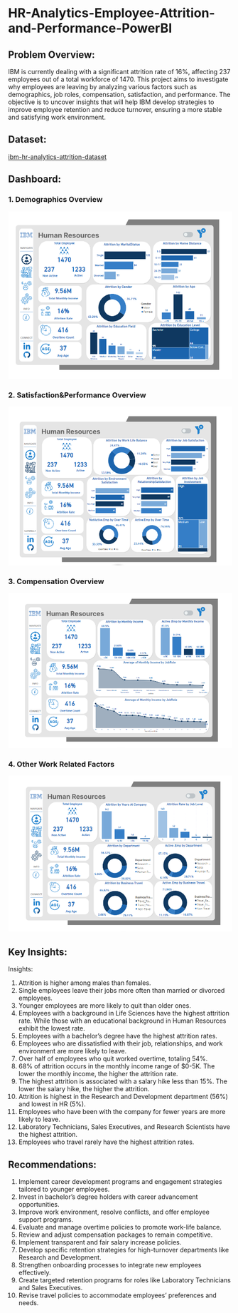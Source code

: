 # HR-Analytics-Employee-Attrition-and-Performance-PowerBI
## Problem Overview:
IBM is currently dealing with a significant attrition rate of 16%, affecting 237 employees out of a total workforce of 1470. This project aims to investigate why employees are leaving by analyzing various factors such as demographics, job roles, compensation, satisfaction, and performance. The objective is to uncover insights that will help IBM develop strategies to improve employee retention and reduce turnover, ensuring a more stable and satisfying work environment.
## Dataset:
[ibm-hr-analytics-attrition-dataset](https://www.kaggle.com/datasets/pavansubhasht/ibm-hr-analytics-attrition-dataset)
## Dashboard:
### 1. Demographics Overview
![image](https://github.com/Abdallah-Atta/HR-Analytics-Employee-Attrition-and-Performance-PowerBI/blob/main/Page1.png)
### 2. Satisfaction&Performance Overview
![image](https://github.com/Abdallah-Atta/HR-Analytics-Employee-Attrition-and-Performance-PowerBI/blob/main/Page2.png)
### 3. Compensation Overview
![image](https://github.com/Abdallah-Atta/HR-Analytics-Employee-Attrition-and-Performance-PowerBI/blob/main/Page3.png)
### 4. Other Work Related Factors
![image](https://github.com/Abdallah-Atta/HR-Analytics-Employee-Attrition-and-Performance-PowerBI/blob/main/Page4.png)
## Key Insights:
Insights:
1. Attrition is higher among males than females.
2. Single employees leave their jobs more often than married or divorced employees.
3. Younger employees are more likely to quit than older ones.
4. Employees with a background in Life Sciences have the highest attrition rate. While those with an educational background in Human Resources exhibit the lowest rate.
5. Employees with a bachelor’s degree have the highest attrition rates.
6. Employees who are dissatisfied with their job, relationships, and work environment are more likely to leave.
7. Over half of employees who quit worked overtime, totaling 54%.
8. 68% of attrition occurs in the monthly income range of $0-5K. The lower the monthly income, the higher the attrition rate.
9. The highest attrition is associated with a salary hike less than 15%. The lower the salary hike, the higher the attrition.
10. Attrition is highest in the Research and Development department (56%) and lowest in HR (5%).
11. Employees who have been with the company for fewer years are more likely to leave.
12. Laboratory Technicians, Sales Executives, and Research Scientists have the highest attrition.
13. Employees who travel rarely have the highest attrition rates.
## Recommendations: 
1. Implement career development programs and engagement strategies tailored to younger employees.
2. Invest in bachelor’s degree holders with career advancement opportunities.
3. Improve work environment, resolve conflicts, and offer employee support programs.
4. Evaluate and manage overtime policies to promote work-life balance.
5. Review and adjust compensation packages to remain competitive. 
6. Implement transparent and fair salary increase policies.
7. Develop specific retention strategies for high-turnover departments like Research and Development.
8. Strengthen onboarding processes to integrate new employees effectively.
9. Create targeted retention programs for roles like Laboratory Technicians and Sales Executives.
10. Revise travel policies to accommodate employees’ preferences and needs.

